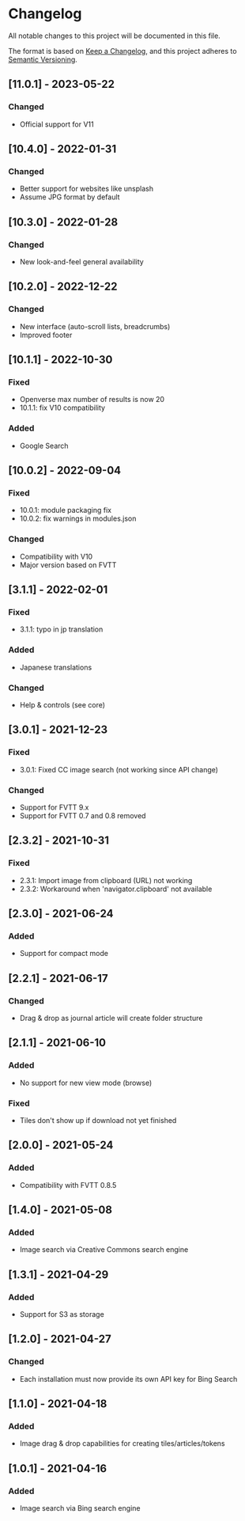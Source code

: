 # Changelog
All notable changes to this project will be documented in this file.

The format is based on [Keep a Changelog](https://keepachangelog.com/en/1.0.0/),
and this project adheres to [Semantic Versioning](https://semver.org/spec/v2.0.0.html).

## [11.0.1] - 2023-05-22
### Changed
- Official support for V11

## [10.4.0] - 2022-01-31
### Changed
- Better support for websites like unsplash
- Assume JPG format by default

## [10.3.0] - 2022-01-28
### Changed
- New look-and-feel general availability

## [10.2.0] - 2022-12-22
### Changed
- New interface (auto-scroll lists, breadcrumbs)
- Improved footer

## [10.1.1] - 2022-10-30
### Fixed
- Openverse max number of results is now 20
- 10.1.1: fix V10 compatibility
### Added
- Google Search

## [10.0.2] - 2022-09-04
### Fixed
- 10.0.1: module packaging fix
- 10.0.2: fix warnings in modules.json
### Changed
- Compatibility with V10
- Major version based on FVTT

## [3.1.1] - 2022-02-01
### Fixed
- 3.1.1: typo in jp translation
### Added
- Japanese translations
### Changed
- Help & controls (see core)

## [3.0.1] - 2021-12-23
### Fixed
- 3.0.1: Fixed CC image search (not working since API change)
### Changed
- Support for FVTT 9.x
- Support for FVTT 0.7 and 0.8 removed

## [2.3.2] - 2021-10-31
### Fixed
- 2.3.1: Import image from clipboard (URL) not working
- 2.3.2: Workaround when 'navigator.clipboard' not available

## [2.3.0] - 2021-06-24
### Added
- Support for compact mode

## [2.2.1] - 2021-06-17
### Changed
- Drag & drop as journal article will create folder structure

## [2.1.1] - 2021-06-10
### Added
- No support for new view mode (browse)
### Fixed
- Tiles don't show up if download not yet finished

## [2.0.0] - 2021-05-24
### Added
- Compatibility with FVTT 0.8.5

## [1.4.0] - 2021-05-08
### Added
- Image search via Creative Commons search engine

## [1.3.1] - 2021-04-29
### Added
- Support for S3 as storage

## [1.2.0] - 2021-04-27
### Changed
- Each installation must now provide its own API key for Bing Search

## [1.1.0] - 2021-04-18
### Added
- Image drag & drop capabilities for creating tiles/articles/tokens

## [1.0.1] - 2021-04-16
### Added
- Image search via Bing search engine
